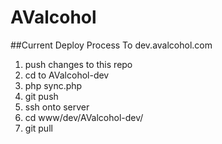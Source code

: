 # AValcohol

##Current Deploy Process To dev.avalcohol.com
1. push changes to this repo
2. cd to AValcohol-dev
4. php sync.php
5. git push
6. ssh onto server
7. cd www/dev/AValcohol-dev/
8. git pull
